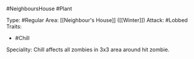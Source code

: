 #NeighboursHouse #Plant 

Type: #Regular 
Area: [[Neighbour's House]] ([[Winter]])
Attack: #Lobbed
Traits:
- #Chill

Speciality: Chill affects all zombies in 3x3 area around hit zombie.